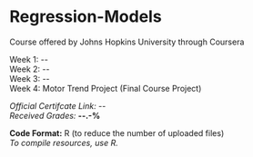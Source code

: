 # Regression-Models
Course offered by Johns Hopkins University through Coursera


Week 1: --  
Week 2: --  
Week 3: --  
Week 4: Motor Trend Project (Final Course Project)   


*Official Certifcate Link:* --    
*Received Grades:* **--.-%**  

**Code Format:** R (to reduce the number of uploaded files)  
*To compile resources, use R.*  
